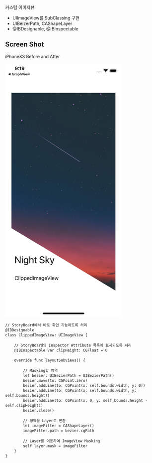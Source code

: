커스텀 이미지뷰
* UIImageView를 SubClassing 구현
* UIBeizerPath, CAShapeLayer
* @IBDesignable, @IBInspectable


Screen Shot
---
iPhoneXS
Before and After

<img src="./screen1.png" width="375"> 


```
// StoryBoard에서 바로 확인 가능하도록 처리
@IBDesignable
class ClippedImageView: UIImageView {
    
    // StoryBoard의 Inspector Attribute 목록에 표시되도록 처리
    @IBInspectable var clipHeight: CGFloat = 0

    override func layoutSubviews() {
        
        // Masking할 영역
        let bezier: UIBezierPath = UIBezierPath()
        bezier.move(to: CGPoint.zero)
        bezier.addLine(to: CGPoint(x: self.bounds.width, y: 0))
        bezier.addLine(to: CGPoint(x: self.bounds.width, y: self.bounds.height))
        bezier.addLine(to: CGPoint(x: 0, y: self.bounds.height - self.clipHeight))
        bezier.close()
        
        // 영역을 Layer로 변환
        let imageFilter = CAShapeLayer()
        imageFilter.path = bezier.cgPath
        
        // Layer를 이용하여 ImageView Masking
        self.layer.mask = imageFilter
    }
}

```

